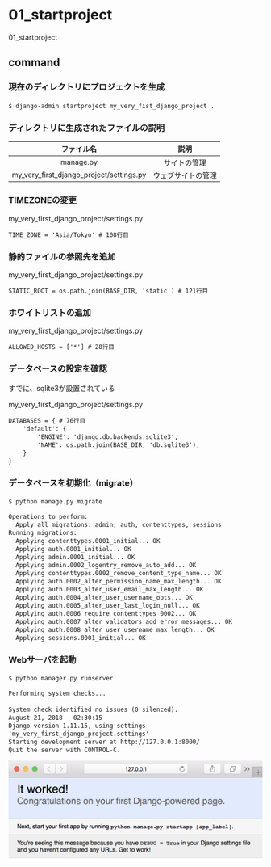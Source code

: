 # 01_startproject
01_startproject

## command

### 現在のディレクトリにプロジェクトを生成

`$ django-admin startproject my_very_fist_django_project .`

### ディレクトリに生成されたファイルの説明

|ファイル名|説明|
|:-:|:-:|
|manage.py|サイトの管理|
|my_very_first_django_project/settings.py|ウェブサイトの管理|

### TIMEZONEの変更

my_very_first_django_project/settings.py
```
TIME_ZONE = 'Asia/Tokyo' # 108行目
```

### 静的ファイルの参照先を追加

my_very_first_django_project/settings.py
```
STATIC_ROOT = os.path.join(BASE_DIR, 'static') # 121行目
```

### ホワイトリストの追加

my_very_first_django_project/settings.py
```
ALLOWED_HOSTS = ['*'] # 28行目
```

### データベースの設定を確認

すでに、sqlite3が設置されている

my_very_first_django_project/settings.py
```
DATABASES = { # 76行目
    'default': {
        'ENGINE': 'django.db.backends.sqlite3',
        'NAME': os.path.join(BASE_DIR, 'db.sqlite3'),
    }
}
```

### データベースを初期化（migrate）

`$ python manage.py migrate`

```
Operations to perform:
  Apply all migrations: admin, auth, contenttypes, sessions
Running migrations:
  Applying contenttypes.0001_initial... OK
  Applying auth.0001_initial... OK
  Applying admin.0001_initial... OK
  Applying admin.0002_logentry_remove_auto_add... OK
  Applying contenttypes.0002_remove_content_type_name... OK
  Applying auth.0002_alter_permission_name_max_length... OK
  Applying auth.0003_alter_user_email_max_length... OK
  Applying auth.0004_alter_user_username_opts... OK
  Applying auth.0005_alter_user_last_login_null... OK
  Applying auth.0006_require_contenttypes_0002... OK
  Applying auth.0007_alter_validators_add_error_messages... OK
  Applying auth.0008_alter_user_username_max_length... OK
  Applying sessions.0001_initial... OK
```

### Webサーバを起動

`$ python manager.py runserver`

```
Performing system checks...

System check identified no issues (0 silenced).
August 21, 2018 - 02:30:15
Django version 1.11.15, using settings 'my_very_first_django_project.settings'
Starting development server at http://127.0.0.1:8000/
Quit the server with CONTROL-C.
```

![](screenshots/01_it_worked.png)
